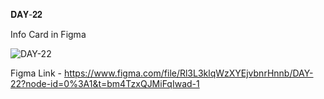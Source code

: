 𝐃𝐀𝐘-𝟐𝟐
 
Info Card in Figma

![DAY-22](https://user-images.githubusercontent.com/85480387/208983077-2f113272-1ed1-47cc-ae1c-1668b864d861.jpg)

Figma Link - https://www.figma.com/file/Rl3L3klqWzXYEjvbnrHnnb/DAY-22?node-id=0%3A1&t=bm4TzxQJMiFqIwad-1
